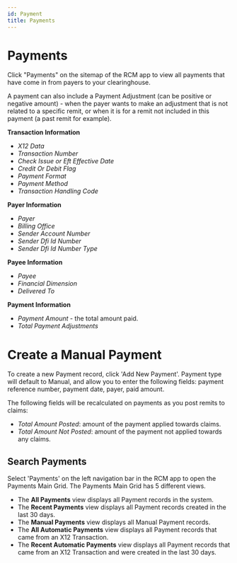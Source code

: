 ```yaml
---
id: Payment
title: Payments
---
```


# Payments

Click "Payments" on the sitemap of the RCM app to view all payments that have come in from payers to your clearinghouse.

A payment can also include a Payment Adjustment (can be positive or negative amount) - when the payer wants to make an adjustment that is not related to a specific remit, or when it is for a remit not included in this payment (a past remit for example).

**Transaction Information**
- *X12 Data*
- *Transaction Number*
- *Check Issue or Eft Effective Date*
- *Credit Or Debit Flag*
- *Payment Format*
- *Payment Method*
- *Transaction Handling Code*

**Payer Information**
- *Payer*
- *Billing Office*
- *Sender Account Number*
- *Sender Dfi Id Number*
- *Sender Dfi Id Number Type*

**Payee Information**
- *Payee*
- *Financial Dimension*
- *Delivered To*

**Payment Information**
- *Payment Amount* - the total amount paid.
- *Total Payment Adjustments* 

# Create a Manual Payment
To create a new Payment record, click 'Add New Payment'. Payment type will default to Manual, and allow you to enter the following fields: payment reference number, payment date, payer, paid amount.

The following fields will be recalculated on payments as you post remits to claims:
- *Total Amount Posted*: amount of the payment applied towards claims.
- *Total Amount Not Posted*: amount of the payment not applied towards any claims.

## Search Payments

Select 'Payments' on the left navigation bar in the RCM app to open the Payments Main Grid. The Payments Main Grid has 5 different views.

- The **All Payments** view displays all Payment records in the system. 
- The **Recent Payments** view displays all Payment records created in the last 30 days.
- The **Manual Payments** view displays all Manual Payment records.
- The **All Automatic Payments** view displays all Payment records that came from an X12 Transaction.
- The **Recent Automatic Payments** view displays all Payment records that came from an X12 Transaction and were created in the last 30 days.
